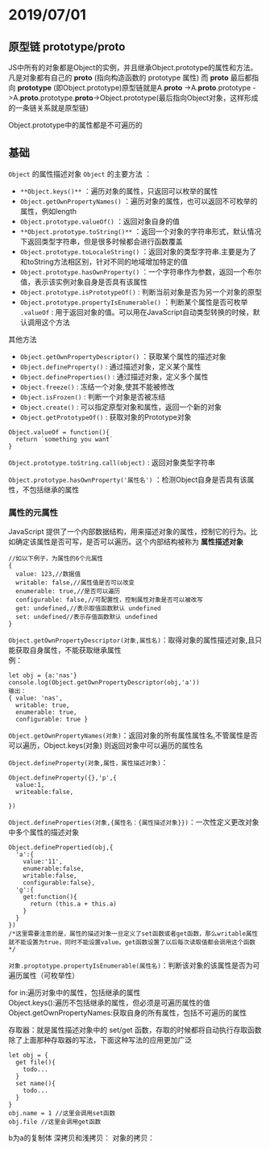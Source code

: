 2019/07/01
===
## 原型链 prototype/__proto__
JS中所有的对象都是Object的实例，并且继承Object.prototype的属性和方法。
凡是对象都有自己的 __proto__ (指向构造函数的 prototype 属性) 而 __proto__ 最后都指向 **prototype**  (即Object.prototype)原型链就是A.__proto__ ->A.__proto__.prototype ->A.__proto__.prototype.__proto__->Object.prototype(最后指向Object对象，这样形成的一条链关系就是原型链)

Object.prototype中的属性都是不可遍历的

## 基础
`Object` 的属性描述对象
`Object` 的主要方法 ：
- `**Object.keys()**` ：遍历对象的属性，只返回可以枚举的属性
- `Object.getOwnPropertyNames()` ：遍历对象的属性，也可以返回不可枚举的属性，例如length
- `Object.prototype.valueOf()` ：返回对象自身的值
- `**Object.prototype.toString()**` ：返回一个对象的字符串形式，默认情况下返回类型字符串，但是很多时候都会进行函数覆盖
- `Object.prototype.toLocaleString()` ：返回对象的类型字符串.主要是为了和toString方法相区别，针对不同的地域增加特定的值
- `Object.prototype.hasOwnProperty()` ：一个字符串作为参数，返回一个布尔值，表示该实例对象自身是否具有该属性
- `Object.prototype.isPrototypeOf()` : 判断当前对象是否为另一个对象的原型
- `Object.prototype.propertyIsEnumerable()` ：判断某个属性是否可枚举
`.valueOf` : 用于返回对象的值。可以用在JavaScript自动类型转换的时候，默认调用这个方法

其他方法
  - `Object.getOwnPropertyDescriptor()` ：获取某个属性的描述对象
  - `Object.defineProperty()` : 通过描述对象，定义某个属性
  - `Object.defineProperties()` : 通过描述对象，定义多个属性
  - `Object.freeze()` : 冻结一个对象,使其不能被修改
  - `Object.isFrozen()` : 判断一个对象是否被冻结
  - `Object.create()` : 可以指定原型对象和属性，返回一个新的对象
  - `Object.getPrototypeOf()` : 获取对象的Prototype对象
```
Object.valueOf = function(){
  return `something you want`
}
```
`Object.prototype.toString.call(object)` : 返回对象类型字符串

`Object.prototype.hasOwnProperty('属性名')` ：检测Object自身是否具有该属性，不包括继承的属性
### 属性的元属性
JavaScript 提供了一个内部数据结构，用来描述对象的属性，控制它的行为。比如确定该属性是否可写，是否可以遍历。这个内部结构被称为 **属性描述对象** 
```
//如以下例子，为属性的6个元属性
{
  value: 123,//数据值
  writable: false,//属性值是否可以改变
  enumerable: true,//是否可以遍历
  configurable: false,//可配置性，控制属性对象是否可以被改写
  get: undefined,//表示取值函数默认 undefined
  set: undefined//表示存值函数默认 undefined
}
```

`Object.getOwnPropertyDescriptor(对象,属性名)`：取得对象的属性描述对象,且只能获取自身属性，不能获取继承属性<br>
例：
```
let obj = {a:'nas'}
console.log(Object.getOwnPropertyDescriptor(obj,'a'))
输出：
{ value: 'nas',
  writable: true,
  enumerable: true,
  configurable: true }
```
`Object.getOwnPropertyNames(对象)`：返回对象的所有属性属性名,不管属性是否可以遍历，Object.keys(对象) 则返回对象中可以遍历的属性名

`Object.defineProperty(对象,属性，属性描述对象)`：
```
Object.defineProperty({},'p',{
  value:1,
  writeable:false,

})
```
`Object.defineProperties(对象,{属性名：{属性描述对象}})`：一次性定义更改对象中多个属性的描述对象
```
Object.definePropertied(obj,{
  'a':{
    value:'11',
    enumerable:false,
    writable:false,
    configurable:false},
  'g':{
    get:function(){
      return (this.a + this.a) 
    }
  }
})
/*这里需要注意的是，属性的描述对象一旦定义了set函数或者get函数，那么writable属性就不能设置为true，同时不能设置value。get函数设置了以后每次读取值都会调用这个函数*/
```

`对象.proptotype.propertyIsEnumerable(属性名)`：判断该对象的该属性是否为可遍历属性（可枚举性）

for in:遍历对象中的属性，包括继承的属性<br>
Object.keys():遍历不包括继承的属性，但必须是可遍历属性的值<br>
Object.getOwnPropertyNames:获取自身的所有属性，包括不可遍历的属性<br>

存取器：就是属性描述对象中的 set/get 函数，存取的时候都将自动执行存取函数除了上面那种存取器的写法，下面这种写法的应用更加广泛
```
let obj = {
  get file(){
    todo...
  }
  set name(){
    todo...
  }
}
obj.name = 1 //这里会调用set函数
obj.file //这里会调用get函数
```
b为a的复制体
深拷贝和浅拷贝：
对象的拷贝：


